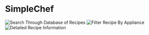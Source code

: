# SimpleChef

![Search Through Database of Recipes](http://i.imgur.com/JA5DCXa.png "Search Through Database of Recipes")
![Filter Recipe By Appliance](http://i.imgur.com/TYINMzr.png "Filter Recipe By Appliance")
![Detailed Recipe Information](http://imgur.com/JA5DCXa.png "Detailed Recipe Information")

